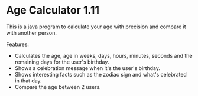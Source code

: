 # Age Calculator 1.11
This is a java program to calculate your age with precision and compare it with another person.

Features:
- Calculates the age, age in weeks, days, hours, minutes, seconds and the remaining days for the user's birthday.  
- Shows a celebration message when it's the user's birthday.  
- Shows interesting facts such as the zodiac sign and what's celebrated in that day.  
- Compare the age between 2 users.
